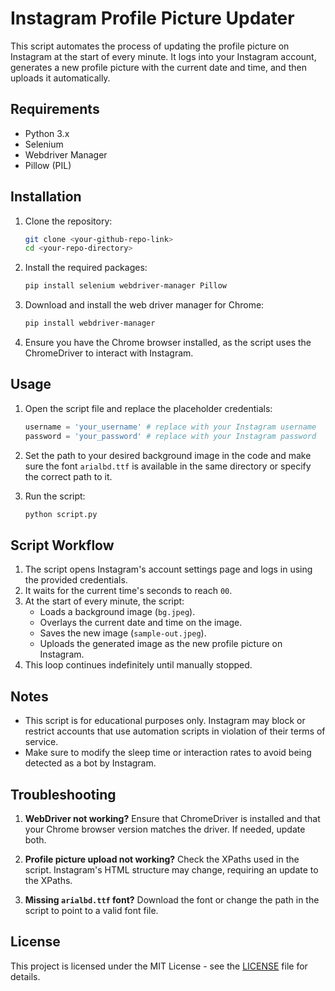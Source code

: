 # Instagram Profile Picture Updater

This script automates the process of updating the profile picture on Instagram at the start of every minute. It logs into your Instagram account, generates a new profile picture with the current date and time, and then uploads it automatically.

## Requirements

- Python 3.x
- Selenium
- Webdriver Manager
- Pillow (PIL)

## Installation

1. Clone the repository:
    ```bash
    git clone <your-github-repo-link>
    cd <your-repo-directory>
    ```

2. Install the required packages:
    ```bash
    pip install selenium webdriver-manager Pillow
    ```

3. Download and install the web driver manager for Chrome:
    ```bash
    pip install webdriver-manager
    ```

4. Ensure you have the Chrome browser installed, as the script uses the ChromeDriver to interact with Instagram.

## Usage

1. Open the script file and replace the placeholder credentials:
    ```python
    username = 'your_username' # replace with your Instagram username
    password = 'your_password' # replace with your Instagram password
    ```

2. Set the path to your desired background image in the code and make sure the font `arialbd.ttf` is available in the same directory or specify the correct path to it.

3. Run the script:
    ```bash
    python script.py
    ```

## Script Workflow

1. The script opens Instagram's account settings page and logs in using the provided credentials.
2. It waits for the current time's seconds to reach `00`.
3. At the start of every minute, the script:
   - Loads a background image (`bg.jpeg`).
   - Overlays the current date and time on the image.
   - Saves the new image (`sample-out.jpeg`).
   - Uploads the generated image as the new profile picture on Instagram.
4. This loop continues indefinitely until manually stopped.

## Notes

- This script is for educational purposes only. Instagram may block or restrict accounts that use automation scripts in violation of their terms of service.
- Make sure to modify the sleep time or interaction rates to avoid being detected as a bot by Instagram.

## Troubleshooting

1. **WebDriver not working?**
   Ensure that ChromeDriver is installed and that your Chrome browser version matches the driver. If needed, update both.

2. **Profile picture upload not working?**
   Check the XPaths used in the script. Instagram's HTML structure may change, requiring an update to the XPaths.

3. **Missing `arialbd.ttf` font?**
   Download the font or change the path in the script to point to a valid font file.

## License

This project is licensed under the MIT License - see the [LICENSE](LICENSE) file for details.

